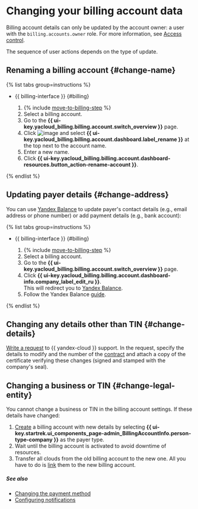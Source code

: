 # Changing your billing account data

Billing account details can only be updated by the account owner: a user with the `billing.accounts.owner` role. For more information, see [Access control](../security/index.md).

The sequence of user actions depends on the type of update.

## Renaming a billing account {#change-name}

{% list tabs group=instructions %}

- {{ billing-interface }} {#billing}

   1. {% include [move-to-billing-step](../_includes/move-to-billing-step.md) %}
   1. Select a billing account.
   1. Go to the **{{ ui-key.yacloud_billing.billing.account.switch_overview }}** page.
   1. Click ![image](../../_assets/console-icons/ellipsis.svg) and select **{{ ui-key.yacloud_billing.billing.account.dashboard.label_rename }}** at the top next to the account name.
   1. Enter a new name.
   1. Click **{{ ui-key.yacloud_billing.billing.account.dashboard-resources.button_action-rename-account }}**.

{% endlist %}

## Updating payer details {#change-address}

You can use [Yandex Balance](https://balance.yandex.ru/) to update payer's contact details (e.g., email address or phone number) or add payment details (e.g., bank account):

{% list tabs group=instructions %}

- {{ billing-interface }} {#billing}

   1. {% include [move-to-billing-step](../_includes/move-to-billing-step.md) %}
   1. Select a billing account.
   1. Go to the **{{ ui-key.yacloud_billing.billing.account.switch_overview }}** page.
   1. Click **{{ ui-key.yacloud_billing.billing.account.dashboard-info.company_label_edit_ru }}**. <br/>This will redirect you to [Yandex Balance](https://balance.yandex.ru/).
   1. Follow the Yandex Balance [guide](https://yandex.ru/support/balance/operations/change-data.html).

{% endlist %}

## Changing any details other than TIN {#change-details}

[Write a request](../qa/common.md) to {{ yandex-cloud }} support. In the request, specify the details to modify and the number of the [contract](../concepts/contract.md) and attach a copy of the certificate verifying these changes (signed and stamped with the company's seal).

## Changing a business or TIN {#change-legal-entity}

You cannot change a business or TIN in the billing account settings. If these details have changed:
1. [Create](create-new-account.md) a billing account with new details by selecting **{{ ui-key.startrek.ui_components_page-admin_BillingAccountInfo.person-type-company }}** as the payer type.
1. Wait until the billing account is activated to avoid downtime of resources.
1. Transfer all clouds from the old billing account to the new one. All you have to do is [link](pin-cloud.md) them to the new billing account.

##### See also

* [Changing the payment method](change-payment-method.md)
* [Configuring notifications](budgets.md)
